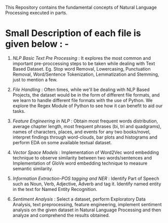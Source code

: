 This Repository contains the fundamental concepts of Natural Language Processing executed in parts. 

# Small Description of each file is given below : - 
1) *NLP Basic Text Pre Processing* : It explores the most common and important pre-proccessing steps to be taken while dealing with Text Based Dataset. Eg. Stop word Removal, Lowercasing, Punctuation Removal, Word/Sentence Tokenization, Lemmatization and Stemming, just to mention a few.
   
2) *File Handling* : Often times, while we'll be dealing with NLP Based Projects, the dataset would be in the form of different file formats, and we learn to handle different file formats with the use of Python. We explore the Regex Module of Python to see how it can benefit to aid our tasks.

3) *Feature Engineering in NLP* : Obtain most frequent words distribution, average chapter length, most frequent phrases (bi, tri and quadgrams), names of characters, places, and events for any two books/novel, interpret findings through word-clouds, bar plots and histograms and perform EDA on some available textual dataset.

4) *Vector Space Models* : Implementation of Word2Vec word embedding technique to observe similarity between two words/sentences and Implementation of GloVe word embedding technique to measure semantic similarity.

5) *Information Extraction-POS tagging and NER* : Identify Part of Speech such as Noun, Verb, Adjective, Adverb and tag it. Identify named entity in the text for Named Entity Recognition.

6) *Sentiment Analysis* : Select a dataset, perform Exploratory Data Analysis, text preprocessing, feature engineering, implement sentiment analysis on the given dataset in Natural Language Processing and then analyze and comprehend the results obtained.




   
